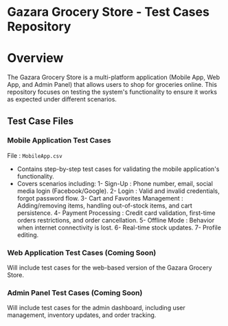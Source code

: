 # Gazara Grocery Store - Test Cases Repository 
# Overview 
The Gazara Grocery Store  is a multi-platform application (Mobile App, Web App, and Admin Panel) that allows users to shop for groceries online. This repository focuses on testing the system's functionality to ensure it works as expected under different scenarios. 

## Test Case Files 
### Mobile Application Test Cases 
File : `MobileApp.csv`
- Contains step-by-step test cases for validating the mobile application's functionality.
- Covers scenarios including:
    1- Sign-Up : Phone number, email, social media login (Facebook/Google).
    2- Login : Valid and invalid credentials, forgot password flow.
    3- Cart and Favorites Management : Adding/removing items, handling out-of-stock items, and cart persistence.
    4- Payment Processing : Credit card validation, first-time orders restrictions, and order cancellation.
    5- Offline Mode : Behavior when internet connectivity is lost.
    6- Real-time stock updates.
    7- Profile editing.
             
### Web Application Test Cases (Coming Soon) 
Will include test cases for the web-based version of the Gazara Grocery Store.
     
### Admin Panel Test Cases (Coming Soon) 
Will include test cases for the admin dashboard, including user management, inventory updates, and order tracking.
  
